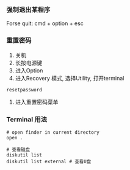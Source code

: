 ### 强制退出某程序
Forse quit: cmd + option + esc

### 重置密码
1. 关机
2. 长按电源键
3. 进入Option
4. 进入Recovery 模式, 选择Utility, 打开terminal
```shell
resetpassword
```
1. 进入重置密码菜单
### Terminal 用法
```shell
# open finder in current directory
open . 

# 查看磁盘
diskutil list
diskutil list external # 查看U盘
```